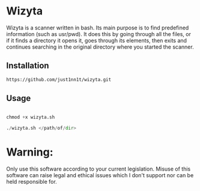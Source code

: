 # Wizyta
Wizyta is a scanner written in bash. Its main purpose is to find predefined information (such as usr/pwd). It does this by going through all the files, or if it finds a directory it opens it, goes through its elements, then exits and continues searching in the original directory where you started the scanner.

## Installation

```bash
https://github.com/just1nn1t/wizyta.git
```

## Usage

```python

chmod +x wizyta.sh

./wizyta.sh </path/of/dir>

```
# Warning:
Only use this software according to your current legislation. Misuse of this software can raise legal and ethical issues which I don't support nor can be held responsible for.
